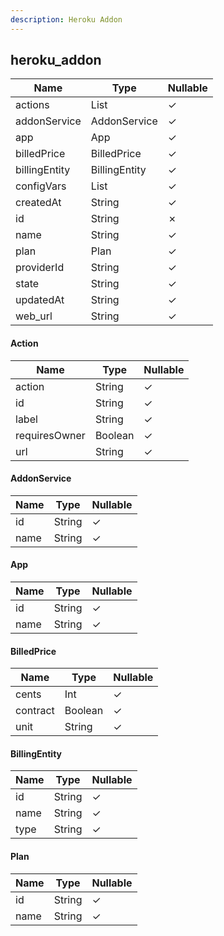 ```yaml
---
description: Heroku Addon
---
```

heroku_addon
------------

| **Name**      | **Type**      | **Nullable** |
| ------------- | ------------- | ------------ |
| actions       | List<Action>  | &check;      |
| addonService  | AddonService  | &check;      |
| app           | App           | &check;      |
| billedPrice   | BilledPrice   | &check;      |
| billingEntity | BillingEntity | &check;      |
| configVars    | List<String>  | &check;      |
| createdAt     | String        | &check;      |
| id            | String        | &cross;      |
| name          | String        | &check;      |
| plan          | Plan          | &check;      |
| providerId    | String        | &check;      |
| state         | String        | &check;      |
| updatedAt     | String        | &check;      |
| web_url       | String        | &check;      |

#### Action
| **Name**      | **Type** | **Nullable** |
| ------------- | -------- | ------------ |
| action        | String   | &check;      |
| id            | String   | &check;      |
| label         | String   | &check;      |
| requiresOwner | Boolean  | &check;      |
| url           | String   | &check;      |

#### AddonService
| **Name** | **Type** | **Nullable** |
| -------- | -------- | ------------ |
| id       | String   | &check;      |
| name     | String   | &check;      |

#### App
| **Name** | **Type** | **Nullable** |
| -------- | -------- | ------------ |
| id       | String   | &check;      |
| name     | String   | &check;      |

#### BilledPrice
| **Name** | **Type** | **Nullable** |
| -------- | -------- | ------------ |
| cents    | Int      | &check;      |
| contract | Boolean  | &check;      |
| unit     | String   | &check;      |

#### BillingEntity
| **Name** | **Type** | **Nullable** |
| -------- | -------- | ------------ |
| id       | String   | &check;      |
| name     | String   | &check;      |
| type     | String   | &check;      |

#### Plan
| **Name** | **Type** | **Nullable** |
| -------- | -------- | ------------ |
| id       | String   | &check;      |
| name     | String   | &check;      |
